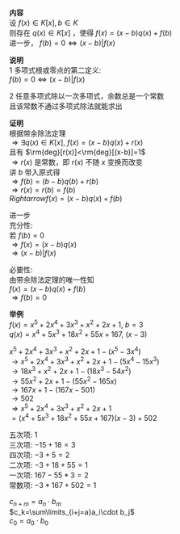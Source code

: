 **内容**  
设 $f(x)\in K[x], b\in K$  
则存在 $q(x)\in K[x]$ ，使得 $f(x)=(x-b)q(x)+f(b)$  
进一步， $f(b)=0\Leftrightarrow(x-b)|f(x)$  
  
**说明**  
1 多项式根或零点的第二定义:  
$f(b)=0\Leftrightarrow(x-b)|f(x)$  
  
2 任意多项式除以一次多项式，余数总是一个常数  
且该常数不通过多项式除法就能求出  
  
**证明**  
根据带余除法定理  
$\Rightarrow\exists q(x)\in K[x],\ f(x)=(x-b)q(x)+r(x)$  
且有 $\rm{deg}[r(x)]<\rm{deg}[(x-b)]=1$  
$\Rightarrow r(x)$ 是常数，即 $r(x)$ 不随 $x$ 变换而改变  
讲 $b$ 带入原式得  
$\Rightarrow f(b)=(b-b)q(b)+r(b)$  
$\Rightarrow r(x)=r(b)=f(b)$  
$Rightarrow f(x)=(x-b)q(x)+f(b)$  
  
进一步  
充分性:  
若 $f(b)=0$  
$\Rightarrow f(x)=(x-b)q(x)$  
$\Rightarrow(x-b)|f(x)$  
  
必要性:  
由带余除法定理的唯一性知  
$f(x)=(x-b)q(x)+f(b)$  
$\Rightarrow f(b)=0$  
  
**举例**  
$f(x)=x^5+2x^4+3x^3+x^2+2x+1,\ b=3$  
$q(x)=x^4+5x^3+18x^2+55x+167,\ (x-3)$  
  
$x^5+2x^4+3x^3+x^2+2x+1-(x^5-3x^4)$  
$\to x^5+2x^4+3x^3+x^2+2x+1-(5x^4-15x^3)$  
$\to 18x^3+x^2+2x+1-(18x^3-54x^2)$  
$\to 55x^2+2x+1-(55x^2-165x)$  
$\to 167x+1-(167x-501)$  
$\to 502$  
$\Rightarrow x^5+2x^4+3x^3+x^2+2x+1$  
$=(x^4+5x^3+18x^2+55x+167)(x-3)+502$  
  
五次项:  $1$  
三次项:  $-15+18=3$  
四次项:  $-3+5=2$  
二次项:  $-3+18+55=1$  
一次项:  $167-55*3=2$  
常数项:  $-3*167+502=1$  
  
$c_{n+m}=a_n\cdot b_m$  
$c_k=\sum\limits_{i+j=a}a_i\cdot b_j$  
$c_0=a_0\cdot b_0$  
  
